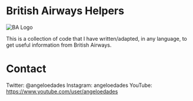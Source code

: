 # British Airways Helpers

![BA Logo](https://ldn.aedad.es/static/github-ba-logo.png)

This is a collection of code that I have written/adapted, in any language, to get useful information from British Airways.

# Contact
Twitter: @angeloedades
Instagram: angeloedades
YouTube: https://www.youtube.com/user/angeloedades